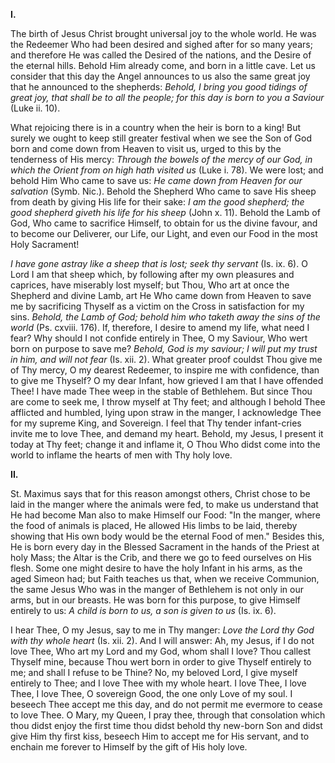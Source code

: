 
**I\.**

The birth of Jesus Christ brought universal joy to the whole world. He was the Redeemer Who had been desired and sighed after for so many years; and therefore He was called the Desired of the nations, and the Desire of the eternal hills. Behold Him already come, and born in a little cave. Let us consider that this day the Angel announces to us also the same great joy that he announced to the shepherds: *Behold, I bring you good tidings of great joy, that shall be to all the people; for this day is born to you a Saviour* (Luke ii. 10).

What rejoicing there is in a country when the heir is born to a king! But surely we ought to keep still greater festival when we see the Son of God born and come down from Heaven to visit us, urged to this by the tenderness of His mercy: *Through the bowels of the mercy of our God, in which the Orient from on high hath visited us* (Luke i. 78). We were lost; and behold Him Who came to save us: *He came down from Heaven for our salvation* (Symb. Nic.). Behold the Shepherd Who came to save His sheep from death by giving His life for their sake: *I am the good shepherd; the good shepherd giveth his life for his sheep* (John x. 11). Behold the Lamb of God, Who came to sacrifice Himself, to obtain for us the divine favour, and to become our Deliverer, our Life, our Light, and even our Food in the most Holy Sacrament!

*I have gone astray like a sheep that is lost; seek thy servant* (Is. ix. 6). O Lord I am that sheep which, by following after my own pleasures and caprices, have miserably lost myself; but Thou, Who art at once the Shepherd and divine Lamb, art He Who came down from Heaven to save me by sacrificing Thyself as a victim on the Cross in satisfaction for my sins. *Behold, the Lamb of God; behold him who taketh away the sins of the world* (Ps. cxviii. 176). If, therefore, I desire to amend my life, what need I fear? Why should I not confide entirely in Thee, O my Saviour, Who wert born on purpose to save me? *Behold, God is my saviour; I will put my trust in him, and will not fear* (Is. xii. 2). What greater proof couldst Thou give me of Thy mercy, O my dearest Redeemer, to inspire me with confidence, than to give me Thyself? O my dear Infant, how grieved I am that I have offended Thee! I have made Thee weep in the stable of Bethlehem. But since Thou are come to seek me, I throw myself at Thy feet; and although I behold Thee afflicted and humbled, lying upon straw in the manger, I acknowledge Thee for my supreme King, and Sovereign. I feel that Thy tender infant-cries invite me to love Thee, and demand my heart. Behold, my Jesus, I present it today at Thy feet; change it and inflame it, O Thou Who didst come into the world to inflame the hearts of men with Thy holy love.

**II\.**

St. Maximus says that for this reason amongst others, Christ chose to be laid in the manger where the animals were fed, to make us understand that He had become Man also to make Himself our Food: \"In the manger, where the food of animals is placed, He allowed His limbs to be laid, thereby showing that His own body would be the eternal Food of men.\" Besides this, He is born every day in the Blessed Sacrament in the hands of the Priest at holy Mass; the Altar is the Crib, and there we go to feed ourselves on His flesh. Some one might desire to have the holy Infant in his arms, as the aged Simeon had; but Faith teaches us that, when we receive Communion, the same Jesus Who was in the manger of Bethlehem is not only in our arms, but in our breasts. He was born for this purpose, to give Himself entirely to us: *A child is born to us, a son is given to us* (Is. ix. 6).

I hear Thee, O my Jesus, say to me in Thy manger: *Love the Lord thy God with thy whole heart* (Is. xii. 2). And I will answer: Ah, my Jesus, if I do not love Thee, Who art my Lord and my God, whom shall I love? Thou callest Thyself mine, because Thou wert born in order to give Thyself entirely to me; and shall I refuse to be Thine? No, my beloved Lord, I give myself entirely to Thee; and I love Thee with my whole heart. I love Thee, I love Thee, I love Thee, O sovereign Good, the one only Love of my soul. I beseech Thee accept me this day, and do not permit me evermore to cease to love Thee. O Mary, my Queen, I pray thee, through that consolation which thou didst enjoy the first time thou didst behold thy new-born Son and didst give Him thy first kiss, beseech Him to accept me for His servant, and to enchain me forever to Himself by the gift of His holy love.

